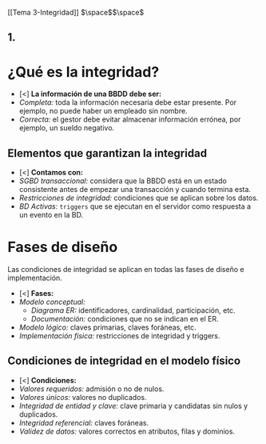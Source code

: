 [[Tema 3-Integridad]]
$\space$$\space$
## 1.



# ¿Qué es la integridad?
+ [<] **La información de una BBDD debe ser:**
+ *Completa:* toda la información necesaria debe estar presente. Por ejemplo, no puede haber un empleado sin nombre.
+ *Correcta:* el gestor debe evitar almacenar información errónea, por ejemplo, un sueldo negativo.

## Elementos que garantizan la integridad
+ [<] **Contamos con:**
+ *SGBD transaccional:* considera que la BBDD está en un estado consistente antes de empezar una transacción y cuando termina esta.
+ *Restricciones de integridad:* condiciones que se aplican sobre los datos.
+ *BD Activas:* `triggers` que se ejecutan en el servidor como respuesta a un evento en la BD.

# Fases de diseño
Las condiciones de integridad se aplican en todas las fases de diseño e implementación.
+ [<] **Fases:**
+ *Modelo conceptual:* 
	+ *Diagrama ER:* identificadores, cardinalidad, participación, etc.
	+ *Documentación:* condiciones que no se indican en el ER.
+ *Modelo lógico:* claves primarias, claves foráneas, etc.
+ *Implementación física:* restricciones de integridad y triggers.

## Condiciones de integridad en el modelo físico
+ [<] **Condiciones:**
+ *Valores requeridos:* admisión o no de nulos.
+ *Valores únicos:* valores no duplicados.
+ *Integridad de entidad y clave:* clave primaria y candidatas sin nulos y duplicados.
+ *Integridad referencial:* claves foráneas.
+ *Validez de datos:* valores correctos en atributos, filas y dominios.

